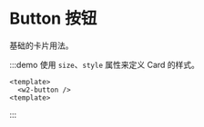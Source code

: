 # Button 按钮

基础的卡片用法。

:::demo 使用 `size`、`style` 属性来定义 Card 的样式。

```vue
<template>
  <w2-button />
<template>
```

:::